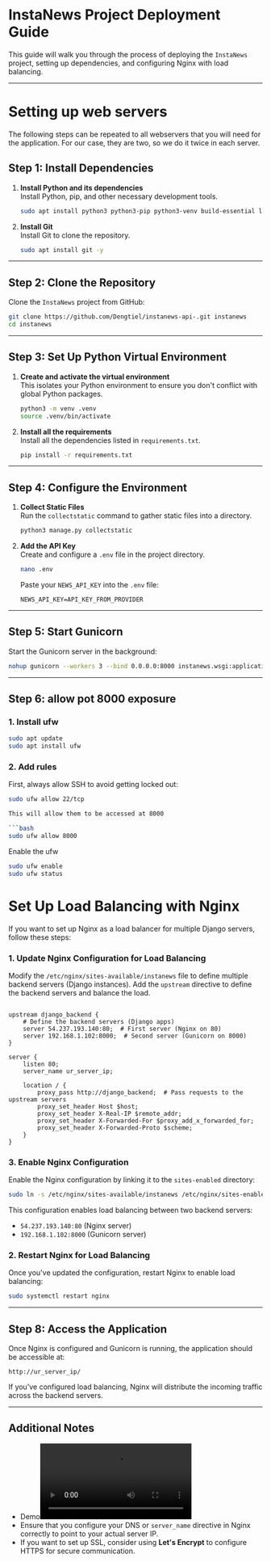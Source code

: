 # InstaNews Project Deployment Guide

This guide will walk you through the process of deploying the `InstaNews` project, setting up dependencies, and configuring Nginx with load balancing.

---
# Setting up web servers
The following steps can be repeated to all webservers that you will need for the application. For our case, they are two, so we do it twice in each server.
## Step 1: Install Dependencies

1. **Install Python and its dependencies**  
   Install Python, pip, and other necessary development tools.

   ```bash
   sudo apt install python3 python3-pip python3-venv build-essential libpq-dev -y
   ```

2. **Install Git**  
   Install Git to clone the repository.

   ```bash
   sudo apt install git -y
   ```

---

## Step 2: Clone the Repository

Clone the `InstaNews` project from GitHub:

```bash
git clone https://github.com/Dengtiel/instanews-api-.git instanews
cd instanews
```

---

## Step 3: Set Up Python Virtual Environment

1. **Create and activate the virtual environment**  
   This isolates your Python environment to ensure you don't conflict with global Python packages.

   ```bash
   python3 -m venv .venv
   source .venv/bin/activate
   ```

2. **Install all the requirements**  
   Install all the dependencies listed in `requirements.txt`.

   ```bash
   pip install -r requirements.txt
   ```

---

## Step 4: Configure the Environment

1. **Collect Static Files**  
   Run the `collectstatic` command to gather static files into a directory.

   ```bash
   python3 manage.py collectstatic
   ```

2. **Add the API Key**  
   Create and configure a `.env` file in the project directory.

   ```bash
   nano .env
   ```

   Paste your `NEWS_API_KEY` into the `.env` file:

   ```
   NEWS_API_KEY=API_KEY_FROM_PROVIDER
   ```

---

## Step 5: Start Gunicorn

Start the Gunicorn server in the background:

```bash
nohup gunicorn --workers 3 --bind 0.0.0.0:8000 instanews.wsgi:application > gunicorn.log 2>&1 &
```

---

## Step 6: allow pot 8000 exposure

### 1. **Install ufw**

```bash
sudo apt update
sudo apt install ufw
```

### 2. **Add rules**

First, always allow SSH to avoid getting locked out:

```bash
sudo ufw allow 22/tcp

This will allow them to be accessed at 8000

```bash
sudo ufw allow 8000
```

Enable the ufw

```bash
sudo ufw enable
sudo ufw status
```

# Set Up Load Balancing with Nginx

If you want to set up Nginx as a load balancer for multiple Django servers, follow these steps:

### 1. **Update Nginx Configuration for Load Balancing**

Modify the `/etc/nginx/sites-available/instanews` file to define multiple backend servers (Django instances). Add the `upstream` directive to define the backend servers and balance the load.

```nginx

upstream django_backend {
    # Define the backend servers (Django apps)
    server 54.237.193.140:80;  # First server (Nginx on 80)
    server 192.168.1.102:8000;  # Second server (Gunicorn on 8000)
}

server {
    listen 80;
    server_name ur_server_ip;

    location / {
        proxy_pass http://django_backend;  # Pass requests to the upstream servers
        proxy_set_header Host $host;
        proxy_set_header X-Real-IP $remote_addr;
        proxy_set_header X-Forwarded-For $proxy_add_x_forwarded_for;
        proxy_set_header X-Forwarded-Proto $scheme;
    }
}

```
### 3. **Enable Nginx Configuration**

Enable the Nginx configuration by linking it to the `sites-enabled` directory:

```bash
sudo ln -s /etc/nginx/sites-available/instanews /etc/nginx/sites-enabled/
```

This configuration enables load balancing between two backend servers:

- `54.237.193.140:80` (Nginx server)
- `192.168.1.102:8000` (Gunicorn server)

### 2. **Restart Nginx for Load Balancing**

Once you've updated the configuration, restart Nginx to enable load balancing:

```bash
sudo systemctl restart nginx
```

---

## Step 8: Access the Application

Once Nginx is configured and Gunicorn is running, the application should be accessible at:

```
http://ur_server_ip/
```

If you’ve configured load balancing, Nginx will distribute the incoming traffic across the backend servers.

---

## Additional Notes
- Demo<video controls src="../Users/user/Desktop/InstaNews.mp4" title="">InstaNews-Demo</video> 
- Ensure that you configure your DNS or `server_name` directive in Nginx correctly to point to your actual server IP.
- If you want to set up SSL, consider using **Let's Encrypt** to configure HTTPS for secure communication.

